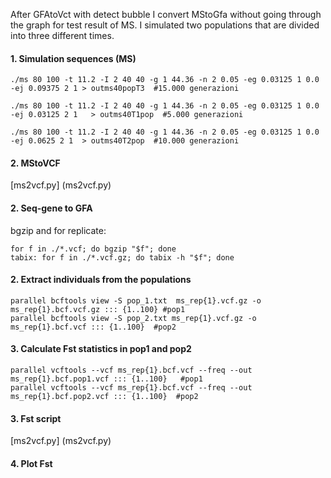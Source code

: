 After GFAtoVct with detect bubble I convert MStoGfa without going through the graph for test result of MS.
I simulated two populations that are divided into three different times.

#### 1. Simulation sequences (MS) 

```
./ms 80 100 -t 11.2 -I 2 40 40 -g 1 44.36 -n 2 0.05 -eg 0.03125 1 0.0 -ej 0.09375 2 1 > outms40popT3  #15.000 generazioni 
```
```
./ms 80 100 -t 11.2 -I 2 40 40 -g 1 44.36 -n 2 0.05 -eg 0.03125 1 0.0 -ej 0.03125 2 1   > outms40T1pop  #5.000 generazioni
```
```
./ms 80 100 -t 11.2 -I 2 40 40 -g 1 44.36 -n 2 0.05 -eg 0.03125 1 0.0 -ej 0.0625 2 1  > outms40T2pop  #10.000 generazioni
```

#### 2. MStoVCF

[ms2vcf.py] (ms2vcf.py)  
 
#### 2. Seq-gene to GFA

bgzip and for replicate: 

```
for f in ./*.vcf; do bgzip "$f"; done   
tabix: for f in ./*.vcf.gz; do tabix -h "$f"; done
```
#### 2. Extract individuals from the populations
```
parallel bcftools view -S pop_1.txt  ms_rep{1}.vcf.gz -o ms_rep{1}.bcf.vcf.gz ::: {1..100} #pop1
parallel bcftools view -S pop_2.txt ms_rep{1}.vcf.gz -o ms_rep{1}.bcf.vcf ::: {1..100}  #pop2 
```
#### 3. Calculate Fst statistics in pop1 and pop2
```
parallel vcftools --vcf ms_rep{1}.bcf.vcf --freq --out ms_rep{1}.bcf.pop1.vcf ::: {1..100}   #pop1
parallel vcftools --vcf ms_rep{1}.bcf.vcf --freq --out ms_rep{1}.bcf.pop2.vcf ::: {1..100}  #pop2
```
#### 3. Fst script
[ms2vcf.py] (ms2vcf.py)  

#### 4. Plot Fst



 
